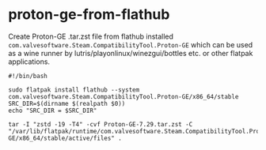 # proton-ge-from-flathub
Create Proton-GE .tar.zst file from flathub installed `com.valvesoftware.Steam.CompatibilityTool.Proton-GE`
which can be used as a wine runner by lutris/playonlinux/winezgui/bottles etc. or other flatpak applications.

```
#!/bin/bash

sudo flatpak install flathub --system com.valvesoftware.Steam.CompatibilityTool.Proton-GE/x86_64/stable
SRC_DIR=$(dirname $(realpath $0))
echo "SRC_DIR = $SRC_DIR"

tar -I "zstd -19 -T4" -cvf Proton-GE-7.29.tar.zst -C "/var/lib/flatpak/runtime/com.valvesoftware.Steam.CompatibilityTool.Proton-GE/x86_64/stable/active/files" .
```
